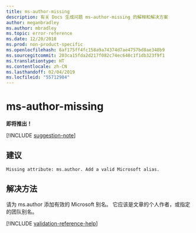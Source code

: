 ```yaml
---
title: ms-author-missing
description: 有关 Docs 生成问题 ms-author-missing 的解释和解决方案
author: meganbradley
ms.author: mbradley
ms.topic: error-reference
ms.date: 12/20/2018
ms.prod: non-product-specific
ms.openlocfilehash: 6af175ff4fc158a9a74374d7ae4757bd8ae340b9
ms.sourcegitcommit: 203ca15fda2d217f082c74ec648c1f1db323f9f1
ms.translationtype: HT
ms.contentlocale: zh-CN
ms.lasthandoff: 02/04/2019
ms.locfileid: "55712984"
---
```

# <a name="ms-author-missing"></a>ms-author-missing

**即将推出！**

[!INCLUDE [suggestion-note](includes/suggestion-note.md)]

## <a name="suggestion"></a>建议

`Missing attribute: ms.author. Add a valid Microsoft alias.`

## <a name="resolution"></a>解决方法

请为 ms.author 添加有效的 Microsoft 别名。 它应该是文章的个人作者，或指定的团队别名。

<!--make sure to add this file to your includes folder and verify the path-->
[!INCLUDE [validation-reference-help](includes/validation-reference-help.md)]